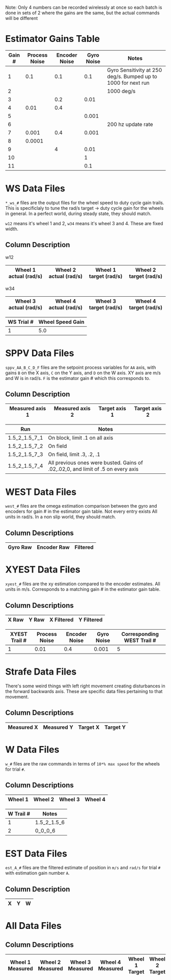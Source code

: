 Note: Only 4 numbers can be recorded wirelessly at once so each batch is done in sets of 2
where the gains are the same, but the actual commands will be different

# Estimator Gains Table

| Gain # | Process Noise | Encoder Noise | Gyro Noise | Notes |
| ------ | ------------- | ------------- | ---------- | ----- |
| 1      | 0.1           | 0.1           | 0.1        | Gyro Sensitivity at 250 deg/s. Bumped up to 1000 for next run |
| 2      |               |               |            | 1000 deg/s |
| 3      |               | 0.2           | 0.01       |       |
| 4      | 0.01          | 0.4           |            |       |
| 5      |               |               | 0.001      |       |
| 6      |               |               |            | 200 hz update rate |
| 7      | 0.001         | 0.4           | 0.001      |       |
| 8      | 0.0001        |               |            |       |
| 9      |               | 4             | 0.01       |       |
| 10     |               |               | 1          |       |
| 11     |               |               | 0.1        |       |

# WS Data Files

`*_ws_#` files are the output files for the wheel speed to duty cycle gain trails. This is specificlaly to tune the rad/s target -> duty cycle gain for the wheels in general. In a perfect world, during steady state, they should match.


`w12` means it's wheel 1 and 2, `w34` means it's wheel 3 and 4. These are fixed width.

## Column Description

w12

| Wheel 1 actual (rad/s) | Wheel 2 actual (rad/s) | Wheel 1 target (rad/s) | Wheel 2 target (rad/s) |
| ---------------------- | ---------------------- | ---------------------- | ---------------------- |

w34

| Wheel 3 actual (rad/s) | Wheel 4 actual (rad/s) | Wheel 3 target (rad/s) | Wheel 4 target (rad/s) |
| ---------------------- | ---------------------- | ---------------------- | ---------------------- |

| WS Trial # | Wheel Speed Gain |
| ---------- | ---------------- |
| 1          |              5.0 |

# SPPV Data Files

`sppv_AA_B_C_D_F` files are the setpoint process variables for `AA` axis, with gains `B` on the X axis, `C` on the Y axis, and `D` on the W axis. XY axis are m/s and W is in rad/s. `F` is the estimator gain # which this corresponds to.

## Column Description

| Measured axis 1 | Measured axis 2 | Target axis 1 | Target axis 2 |
| --------------- | --------------- | ------------- | ------------- |


| Run | Notes |
| --- | ----- |
| 1.5_2_1.5_7_1 | On block, limit .1 on all axis |
| 1.5_2_1.5_7_2 | On field |
| 1.5_2_1.5_7_3 | On field, limit .3, .2, .1 |
| 1.5_2_1.5_7_4 | All previous ones were busted. Gains of .02,.02,0, and limit of .5 on every axis |

# WEST Data Files

`west_#` files are the omega estimation comparison between the gyro and encoders for gain # in the estimator gain table. Not every entry exists All units in rad/s. In a non slip world, they should match.

## Column Descriptions
| Gyro Raw | Encoder Raw | Filtered |
| -------- | ----------- | -------- |

# XYEST Data Files

`xyest_#` files are the xy estimation compared to the encoder estimates. All units in m/s. Corresponds to a matching gain # in the estimator gain table.

## Column Descriptions
| X Raw | Y Raw | X Filtered | Y Filtered |
| ----- | ----- | ---------- | ---------- |

| XYEST Trail # | Process Noise | Encoder Noise | Gyro Noise | Corresponding WEST Trail # |
| ------------- | ------------- | ------------- | ---------- | -------------------------- |
| 1             | 0.01          | 0.4           | 0.001      | 5                          |

# Strafe Data Files

There's some weird things with left right movement creating disturbances in the forward backwards axis. These are specific data files pertaining to that movement.

## Column Descriptions

| Measured X | Measured Y | Target X | Target Y |
| ---------- | ---------- | -------- | -------- |

# W Data Files

`w_#` files are the raw commands in terms of `10*% max speed` for the wheels for trial `#`.

## Column Descriptions
| Wheel 1 | Wheel 2 | Wheel 3 | Wheel 4 |
| ------- | ------- | ------- | ------- |

| W Trail # | Notes |
| --------- | ----- |
| 1         | 1.5_2_1.5_6 |
| 2         | 0_0_0_6 |

# EST Data Files

`est_A_#` files are the filtered estimate of position in `m/s` and `rad/s` for trial `#` with estimation gain number `A`.

## Column Description
| X | Y | W |
| - | - | - |

# All Data Files

## Column Descriptions

| Wheel 1 Measured | Wheel 2 Measured | Wheel 3 Measured | Wheel 4 Measured | Wheel 1 Target | Wheel 2 Target | Wheel 3 Target | Wheel 4 Target | X Target | Y Target | W Target | X Actual | Y Actual | W Actual |
| ---------------- | ---------------- | ---------------- | ---------------- | -------------- | -------------- | -------------- | -------------- | -------- | -------- | -------- | -------- | -------- | --------- |
